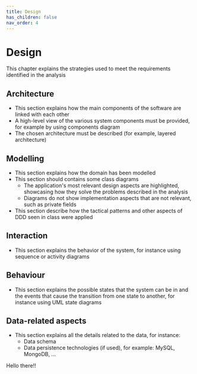 ```yaml
---
title: Design
has_children: false
nav_order: 4
---
```


# Design

This chapter explains the strategies used to meet the requirements identified in the analysis

## Architecture

- This section explains how the main components of the software are linked with each other
- A high-level view of the various system components must be provided, for example by using components diagram
- The chosen architecture must be described (for example, layered architecture)

## Modelling

- This section explains how the domain has been modelled
- This section should contains some class diagrams
    - The application's most relevant design aspects are highlighted, showcasing how they solve the problems described in the analysis
    - Diagrams do not show implementation aspects that are not relevant, such as private fields
- This section describe how the tactical patterns and other aspects of DDD seen in class were applied


## Interaction
- This section explains the behavior of the system, for instance using sequence or activity diagrams

## Behaviour
- This section explains the possible states that the system can be in and the events that cause the transition from one state to another, for instance using UML state diagrams

## Data-related aspects
- This section explains all the details related to the data, for instance:
    - Data schema
    - Data persistence technologies (if used), for example: MySQL, MongoDB, ...


Hello there!!